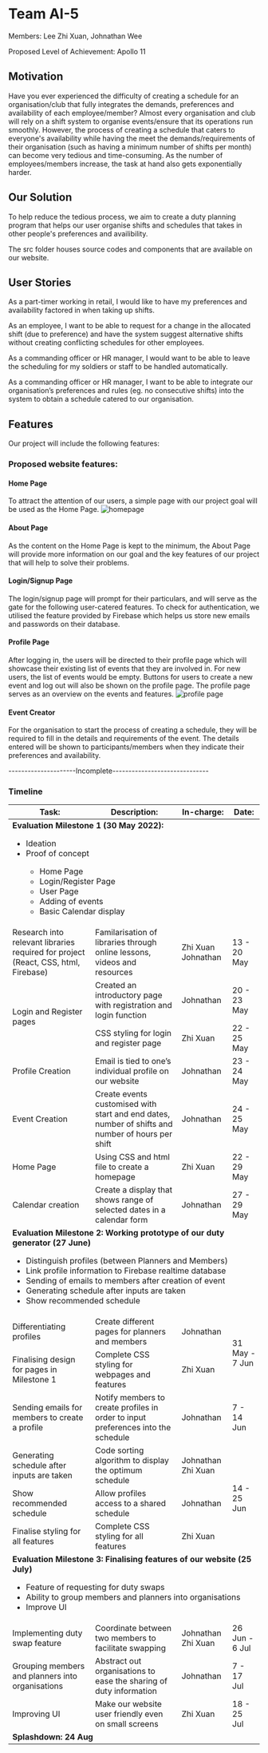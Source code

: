 # Team AI-5
Members: Lee Zhi Xuan, Johnathan Wee

Proposed Level of Achievement: Apollo 11

## Motivation
Have you ever experienced the difficulty of creating a schedule for an organisation/club that fully integrates the demands, preferences and availability of each employee/member? Almost every organisation and club will rely on a shift system to organise events/ensure that its operations run smoothly. However, the process of creating a schedule that caters to everyone's availability while having the meet the demands/requirements of their organisation (such as having a minimum number of shifts per month) can become very tedious and time-consuming. As the number of employees/members increase, the task at hand also gets exponentially harder.

## Our Solution
To help reduce the tedious process, we aim to create a duty planning program that helps our user organise shifts and schedules that takes in other people's preferences and availibility.

The src folder houses source codes and components that are available on our website.

## User Stories
As a part-timer working in retail, I would like to have my preferences and availability factored in when taking up shifts.

As an employee, I want to be able to request for a change in the allocated shift (due to preference) and have the system suggest alternative shifts without creating conflicting schedules for other employees.

As a commanding officer or HR manager, I would want to be able to leave the scheduling for my soldiers or staff to be handled automatically.

As a commanding officer or HR manager, I want to be able to integrate our organisation’s preferences and rules (eg. no consecutive shifts) into the system to obtain a schedule catered to our organisation.

## Features
Our project will include the following features:

### Proposed website features:
#### Home Page
To attract the attention of our users, a simple page with our project goal will be used as the Home Page. 
![homepage](https://user-images.githubusercontent.com/88086170/173574517-03556645-67e9-4968-a7d2-6d75bce5139f.png)

#### About Page
As the content on the Home Page is kept to the minimum, the About Page will provide more information on our goal and the key features of our project that will help to solve their problems.

#### Login/Signup Page
The login/signup page will prompt for their particulars, and will serve as the gate for the following user-catered features. To check for authentication, we utilised the feature provided by Firebase which helps us store new emails and passwords on their database.

#### Profile Page
After logging in, the users will be directed to their profile page which will showcase their existing list of events that they are involved in. For new users, the list of events would be empty. Buttons for users to create a new event and log out will also be shown on the profile page. The profile page serves as an overview on the events and features.
![profile page](https://user-images.githubusercontent.com/88086170/173577609-8c252814-d207-425e-a7b9-1cc7abd8bd30.png)

#### Event Creator
For the organisation to start the process of creating a schedule, they will be required to fill in the details and requirements of the event. The details entered will be shown to participants/members when they indicate their preferences and availability.

---------------------Incomplete------------------------------

### Timeline

<table>
    <thead>
        <tr>
            <th>Task:</th>
            <th>Description:</th>
            <th>In-charge:</th>
            <th>Date:</th>
        </tr>
    </thead>
    <tbody>
	<tr>
            <td colspan=4> <b>Evaluation Milestone 1 (30 May 2022):</b>
		<ul>
			<li>Ideation</li>
			<li>Proof of concept</li>
			<ul>
				<li>Home Page</li>
				<li>Login/Register Page</li>
				<li>User Page</li>
				<li>Adding of events</li>
				<li>Basic Calendar display</li>
			</ul>
		</ul>
	    </td>
        </tr>
        <tr>
            <td>Research into relevant libraries required for project (React, CSS, html, Firebase)</td>
            <td>Familarisation of libraries through online lessons, videos and resources</td>
            <td>Zhi Xuan Johnathan</td>
            <td>13 - 20 May</td>
        </tr>
        <tr>
            <td rowspan=2>Login and Register pages</td>
            <td>Created an introductory page with registration and login function</td>
            <td>Johnathan</td>
            <td>20 - 23 May</td>
        </tr>
        <tr>
            <td>CSS styling for login and register page</td>
            <td>Zhi Xuan</td>
            <td>22 - 25 May</td>
        </tr>
        <tr>
            <td>Profile Creation</td>
            <td>Email is tied to one’s individual profile on our website</td>
            <td>Johnathan</td>
            <td>23 - 24 May</td>
        </tr>
	<tr>
            <td>Event Creation</td>
            <td>Create events customised with start and end dates, number of shifts and number of hours per shift</td>
            <td>Johnathan</td>
            <td>24 - 25 May</td>
        </tr>
	<tr>
            <td>Home Page</td>
            <td>Using CSS and html file to create a homepage</td>
            <td>Zhi Xuan</td>
            <td>22 - 29 May</td>
        </tr>				
	<tr>
            <td>Calendar creation</td>
            <td>Create a display that shows range of selected dates in a calendar form</td>
            <td>Johnathan</td>
            <td>27 - 29 May</td>
        </tr>
	<tr>
            <td colspan=4> <b>Evaluation Milestone 2: Working prototype of our duty generator (27 June)</b>
		<ul>
			<li>Distinguish profiles (between Planners and Members) </li>
			<li>Link profile information to Firebase realtime database </li>
			<li>Sending of emails to members after creation of event</li>
			<li>Generating schedule after inputs are taken </li>
			<li>Show recommended schedule </li>
		</ul>
	    </td>
        </tr>
        <tr>
            <td>Differentiating profiles</td>
            <td>Create different pages for planners and members</td>
            <td>Johnathan</td>
						<td rowspan=2>31 May - 7 Jun</td>
        </tr>
			  <tr>
            <td>Finalising design for pages in Milestone 1</td>
            <td>Complete CSS styling for webpages and features</td>
            <td>Zhi Xuan</td>
        </tr>
				<tr>
            <td>Sending emails for members to create a profile</td>
            <td>Notify members to create profiles in order to input preferences into the schedule</td>
            <td>Johnathan</td>
						<td>7 - 14 Jun</td>
        </tr>
				<tr>
            <td>Generating schedule after inputs are taken</td>
            <td>Code sorting algorithm to display the optimum schedule</td>
            <td>Johnathan Zhi Xuan</td>
						<td rowspan=3>14 - 25 Jun</td>
        </tr>
				<tr>
            <td>Show recommended schedule</td>
            <td>Allow profiles access to a shared schedule</td>
            <td>Johnathan</td>
        </tr>
				<tr>
            <td>Finalise styling for all features</td>
            <td>Complete CSS styling for all features</td>
            <td>Zhi Xuan</td>
        </tr>
	<tr>
            <td colspan=4> <b>Evaluation Milestone 3: Finalising features of our website (25 July)</b>
		<ul>
			<li>Feature of requesting for duty swaps</li>
			<li>Ability to group members and planners into organisations</li>
			<li>Improve UI</li>
		</ul>
	    </td>
        </tr>
				<tr>
            <td>Implementing duty swap feature</td>
            <td>Coordinate between two members to facilitate swapping</td>
            <td>Johnathan Zhi Xuan</td>
						<td>26 Jun - 6 Jul</td>
        </tr>
				<tr>
            <td>Grouping members and planners into organisations</td>
            <td>Abstract out organisations to ease the sharing of duty information</td>
            <td>Johnathan</td>
						<td>7 - 17 Jul</td>
        </tr>
				<tr>
            <td>Improving UI</td>
            <td>Make our website user friendly even on small screens</td>
            <td>Zhi Xuan</td>
						<td>18 - 25 Jul</td>
        </tr>
				<tr>
		<td colspan=4> <b> Splashdown: 24 Aug </b> </td>
        </tr>
    </tbody>
</table>






